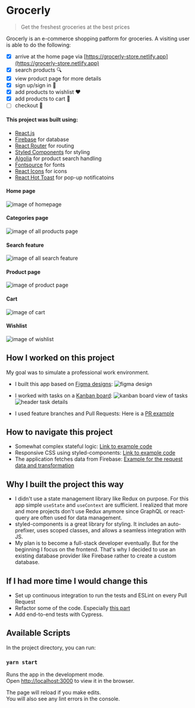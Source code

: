 <!-- ? change order of some content, and maybe reduce the number of images -->

# Grocerly

> Get the freshest groceries at the best prices

Grocerly is an e-commerce shopping patform for groceries.
A visiting user is able to do the following:

- [x] arrive at the home page via [https://grocerly-store.netlify.app](https://grocerly-store.netlify.app)
- [x] search products :mag:
- [x] view product page for more details
- [x] sign up/sign in :bust_in_silhouette:
- [x] add products to wishlist :hearts:
- [x] add products to cart :shopping_cart:
- [ ] checkout :tada:

#### This project was built using:

- [React.js](https://reactjs.org/)
- [Firebase](https://firebase.google.com/) for database
- [React Router](https://reactrouter.com/) for routing
- [Styled Components](https://www.styled-components.com/) for styling
- [Algolia](https://www.algolia.com/) for product search handling
- [Fontsource](https://fontsource.org/) for fonts
- [React Icons](https://react-icons.github.io/react-icons) for icons
- [React Hot Toast](https://react-hot-toast.com/) for pop-up notificatoins

#### Home page

![image of homepage](/src/assets/screenshots/home-page.jpeg)

#### Categories page

![image of all products page](/src/assets/screenshots/categories-page.jpeg)

#### Search feature

![image of all search feature](/src/assets/screenshots/search.jpeg)

#### Product page

![image of product page](/src/assets/screenshots/product-page.jpeg)

#### Cart

![image of cart](/src/assets/screenshots/cart.jpeg)

#### Wishlist

![image of wishlist](/src/assets/screenshots/wishlist.jpeg)

## How I worked on this project

My goal was to simulate a professional work environment.

- I built this app based on [Figma designs](https://www.figma.com/file/zhDamBNT8lrqvUlnpDRVhW/Grocerly?node-id=0%3A1):
  ![figma design](/src/assets/screenshots/figma-home-page.jpeg)
  <!-- ![figma design](/src/assets/screenshots/figma-header.jpeg)
  ![figma design](/src/assets/screenshots/figma-footer.jpeg) -->

- I worked with tasks on a [Kanban board](https://github.com/users/Cyanhead/projects/2/views/2):
  ![kanban board view of tasks](/src/assets/screenshots/github-tasks.jpeg)
  ![header task details](/src/assets/screenshots/github-tasks-header.jpeg)

- I used feature branches and Pull Requests: Here is a [PR example](https://github.com/Cyanhead/grocerly/pull/15)

## How to navigate this project

- Somewhat complex stateful logic: [Link to example code](https://github.com/Cyanhead/grocerly/blob/main/src/context/CartContext.js#:~:text=const%20onAdd%20%3D,%7D%3B)
- Responsive CSS using styled-components: [Link to example code](https://github.com/Cyanhead/grocerly/blob/main/src/components/Categories/categories.style.js)
- The application fetches data from Firebase: [Example for the request data and transformation ](https://github.com/Cyanhead/grocerly/blob/main/src/context/ProductsListContext.js#:~:text=const%20fetchProducts%20%3D,%7D%3B)
<!-- - Integration tests using React Testing Library: [Link to example code] -->

## Why I built the project this way

- I didn't use a state management library like Redux on purpose. For this app simple `useState` and `useContext` are sufficient. I realized that more and more projects don't use Redux anymore since GraphQL or
  react-query are often used for data management.
- styled-components is a great library for styling. It includes an auto-prefixer, uses scoped
  classes, and allows a seamless integration with JS.
- My plan is to become a full-stack developer eventually. But for the beginning I focus on the
  frontend. That's why I decided to use an existing database provider like Firebase rather to create a custom database.
    <!-- I have
    basic backend knowledge as well. -->
  <!-- - Testing is an essential part of production applications. Testing Library is the go-to library in the
    React community. I covered the essential features of the app with tests. -->

## If I had more time I would change this

- Set up continuous integration to run the tests and ESLint on every Pull Request
- Refactor some of the code. Especially [this part](https://github.com/Cyanhead/grocerly/blob/main/src/context/AuthContext.js#:~:text=unsubAuth%20%3D%20onAuthStateChanged,%7D)
- Add end-to-end tests with Cypress.

## Available Scripts

In the project directory, you can run:

### `yarn start`

Runs the app in the development mode.<br />
Open [http://localhost:3000](http://localhost:3000) to view it in the browser.

The page will reload if you make edits.<br />
You will also see any lint errors in the console.

<!-- ### `yarn test`

Launches the test runner in the interactive watch mode.<br /> -->

<!-- ### `yarn build`

Builds the app for production to the `build` folder.<br />
It correctly bundles React in production mode and optimizes the build for the best performance. -->
